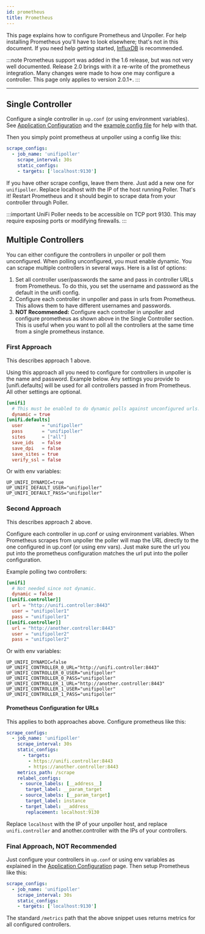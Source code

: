 ```yaml
---
id: prometheus
title: Prometheus
---
```


This page explains how to configure Prometheus and Unpoller.
For help installing Prometheus you'll have to look elsewhere; that's not in this document.
If you need help getting started,
[InfluxDB](../dependencies/influxdb) is recommended.

:::note
Prometheus support was added in the 1.6 release, but was not very well documented.
Release 2.0 brings with it a re-write of the prometheus integration.
Many changes were made to how one may configure a controller. This page only applies to version 2.0.1+.
:::

---

## Single Controller

Configure a single controller in `up.conf` (or using environment variables).
See [Application Configuration](../install/configuration) and the
[example config file](https://github.com/unpoller/unpoller/blob/master/examples/up.conf.example)
for help with that.

Then you simply point prometheus at unpoller using a config like this:

```yaml
scrape_configs:
  - job_name: 'unifipoller'
    scrape_interval: 30s
    static_configs:
    - targets: ['localhost:9130']
```

If you have other scrape configs, leave them there. Just add a new one for `unifipoller`.
Replace localhost with the IP of the host running Poller.
That's it! Restart Prometheus and it should begin to scrape data from your controller through Poller.

:::important
UniFi Poller needs to be accessible on TCP port 9130.
This may require exposing ports or modifying firewalls.
:::

## Multiple Controllers

You can either configure the controllers in unpoller or poll them unconfigured.
When polling unconfigured, you must enable dynamic.
You can scrape multiple controllers in several ways. Here is a list of options:

1. Set all controller user/passwords the same and pass in controller URLs from Prometheus.
   To do this, you set the username and password as the default in the unifi config.
1. Configure each controller in unpoller and pass in urls from Prometheus.
   This allows them to have different usernames and passwords.
1. **NOT Recommended:** Configure each controller in unpoller and configure
   prometheus as shown above in the Single Controller section. This is useful when you
   want to poll all the controllers at the same time from a single prometheus instance.

### First Approach

This describes approach 1 above.

Using this approach all you need to configure for controllers in unpoller is the name
and password. Example below. Any settings you provide to [unifi.defaults] will be used
for all controllers passed in from Prometheus. All other settings are optional.
```toml
[unifi]
  # This must be enabled to do dynamic polls against unconfigured urls.
  dynamic = true
[unifi.defaults]
  user       = "unifipoller"
  pass       = "unifipoller"
  sites      = ["all"]
  save_ids   = false
  save_dpi   = false
  save_sites = true
  verify_ssl = false
```
Or with env variables:
```shell
UP_UNIFI_DYNAMIC=true
UP_UNIFI_DEFAULT_USER="unifipoller"
UP_UNIFI_DEFAULT_PASS="unifipoller"
```
### Second Approach

This describes approach 2 above.

Configure each controller in up.conf or using environment variables.
When Prometheus scrapes from unpoller the poller will map the URL directly to the one configured
in up.conf (or using env vars). Just make sure the url you put into the prometheus configuration
 matches the url put into the poller configuration.

Example polling two controllers:
```toml
[unifi]
  # Not needed since not dynamic.
  dynamic = false
[[unifi.controller]]
  url = "http://unifi.controller:8443"
  user = "unifipoller1"
  pass = "unifipoller1"
[[unifi.controller]]
  url = "http://another.controller:8443"
  user = "unifipoller2"
  pass = "unifipoller2"
```
Or with env variables:
```
UP_UNIFI_DYNAMIC=false
UP_UNIFI_CONTROLLER_0_URL="http://unifi.controller:8443"
UP_UNIFI_CONTROLLER_0_USER="unifipoller"
UP_UNIFI_CONTROLLER_0_PASS="unifipoller"
UP_UNIFI_CONTROLLER_1_URL="http://another.controller:8443"
UP_UNIFI_CONTROLLER_1_USER="unifipoller"
UP_UNIFI_CONTROLLER_1_PASS="unifipoller"
```

#### Prometheus Configuration for URLs

This applies to both approaches above. Configure prometheus like this:

```yaml
scrape_configs:
  - job_name: 'unifipoller'
    scrape_interval: 30s
    static_configs:
      - targets:
        - https://unifi.controller:8443
        - https://another.controller:8443
    metrics_path: /scrape
    relabel_configs:
     - source_labels: [__address__]
       target_label: __param_target
     - source_labels: [__param_target]
       target_label: instance
     - target_label: __address__
       replacement: localhost:9130
```

Replace `localhost` with the IP of your unpoller host, and replace `unifi.controller`
and another.controller with the IPs of your controllers.

### Final Approach, NOT Recommended

Just configure your controllers in `up.conf` or using env variables as explained in the
[Application Configuration](../install/configuration) page. Then setup Prometheus like this:

```yaml
scrape_configs:
  - job_name: 'unifipoller'
    scrape_interval: 30s
    static_configs:
    - targets: ['localhost:9130']
```

The standard ``/metrics`` path that the above snippet uses returns metrics for all configured controllers.
